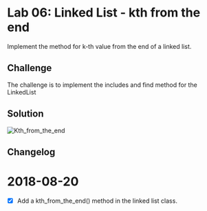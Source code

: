
# Lab 06: Linked List - kth from the end
Implement the method for k-th value from the end of a linked list. ​

 ## Challenge
The challenge is to implement the includes and find method for the LinkedList

 ## Solution
 ![Kth_from_the_end](../../assets/kth_from_the_end.JPG)


 ## Changelog

 2018-08-20
 ======
- [x] Add a kth_from_the_end() method in the linked list class.


